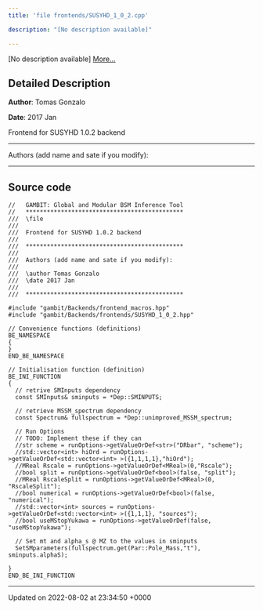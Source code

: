 ```yaml
---
title: 'file frontends/SUSYHD_1_0_2.cpp'

description: "[No description available]"

---
```







[No description available] [More...](#detailed-description)

## Detailed Description


**Author**: Tomas Gonzalo 

**Date**: 2017 Jan

Frontend for SUSYHD 1.0.2 backend



------------------

Authors (add name and sate if you modify):



------------------




## Source code

```
//   GAMBIT: Global and Modular BSM Inference Tool
//   *********************************************
///  \file
///
///  Frontend for SUSYHD 1.0.2 backend
///
///  *********************************************
///
///  Authors (add name and sate if you modify):
///
///  \author Tomas Gonzalo
///  \date 2017 Jan
///
///  *********************************************

#include "gambit/Backends/frontend_macros.hpp"
#include "gambit/Backends/frontends/SUSYHD_1_0_2.hpp"

// Convenience functions (definitions)
BE_NAMESPACE
{
}
END_BE_NAMESPACE

// Initialisation function (definition)
BE_INI_FUNCTION
{
  // retrive SMInputs dependency 
  const SMInputs& sminputs = *Dep::SMINPUTS;
    
  // retrieve MSSM_spectrum dependency
  const Spectrum& fullspectrum = *Dep::unimproved_MSSM_spectrum;

  // Run Options
  // TODO: Implement these if they can 
  //str scheme = runOptions->getValueOrDef<str>("DRbar", "scheme");
  //std::vector<int> hiOrd = runOptions->getValueOrDef<std::vector<int> >({1,1,1,1},"hiOrd");
  //MReal Rscale = runOptions->getValueOrDef<MReal>(0,"Rscale");
  //bool split = runOptions->getValueOrDef<bool>(false, "split");
  //MReal RscaleSplit = runOptions->getValueOrDef<MReal>(0, "RscaleSplit");
  //bool numerical = runOptions->getValueOrDef<bool>(false, "numerical");
  //std::vector<int> sources = runOptions->getValueOrDef<std::vector<int> >({1,1,1}, "sources");  
  //bool useMStopYukawa = runOptions->getValueOrDef(false, "useMStopYukawa"); 

  // Set mt and alpha_s @ MZ to the values in sminputs
  SetSMparameters(fullspectrum.get(Par::Pole_Mass,"t"), sminputs.alphaS);

}
END_BE_INI_FUNCTION
```


-------------------------------

Updated on 2022-08-02 at 23:34:50 +0000
